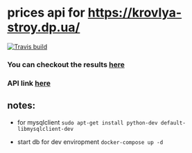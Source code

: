 # prices api for https://krovlya-stroy.dp.ua/ 

[![Travis build](https://travis-ci.com/lerdem/krovlyastroy.svg?branch=master)](https://travis-ci.com/lerdem/krovlyastroy)
### You can checkout the results [here](http://krovlya-stroy.dp.ua/kupit-profnastil-dnepr/)
### API link [here](https://krovlyastroy.pythonanywhere.com/api/)

## notes:
 - for mysqlclient
`sudo apt-get install python-dev default-libmysqlclient-dev`

- start db for dev enviropment
 `docker-compose up -d`
